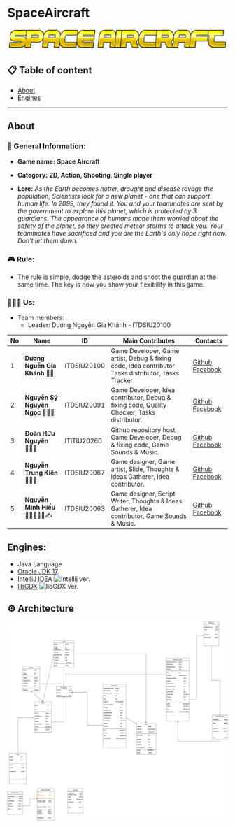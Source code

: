 # SpaceAircraft

<p align="center"> 
   <img src ="assets/Logo.png"/>
</p>

## 📋 Table of content
* [About](#About)
* [Engines](#Engines)

---
## About

### 📌 General Information:
- __Game name:__ **Space Aircraft**

- __Category:__ **2D, Action, Shooting, Single player**

-  __Lore:__
      _As the Earth becomes hotter, drought and disease ravage the population,
       Scientists look for a new planet - one that can support human life.
       In 2099, they found it. You and your teammates are sent by the government
       to explore this planet, which is protected by 3 guardians. The appearance 
       of humans made them worried about the safety of the planet, so they created 
       meteor storms to attack you. Your teammates have sacrificed and you are the
       Earth's only hope right now. Don't let them down._

### 🎮 Rule:
- The rule is simple, dodge the asteroids and shoot the guardian at the same time.
The key is how you show your flexibility in this game.

### 👨‍👦‍👦 Us:
- Team members:
  - Leader: Dương Nguyễn Gia Khánh - ITDSIU20100
  
| No  | Name                            | ID           | Main Contributes                                                                                     | Contacts                                                                                                                                |
|-----|---------------------------------|--------------|------------------------------------------------------------------------------------------------------|-----------------------------------------------------------------------------------------------------------------------------------------|
| 1   | **Dương Nguễn Gia Khánh** 👨‍💻 | ITDSIU20100  | Game Developer, Game artist, Debug & fixing code, Idea contributor Tasks distributor, Tasks Tracker. | [Github](https://github.com/GiaKhanhs) [Facebook](https://www.facebook.com/profile.php?id=100010473340237)|
| 2   | **Nguyễn Sỹ Nguyên Ngọc** 👨🏻‍💻 | ITDSIU20091  | Game Developer, Idea contributor, Debug & fixing code, Quality Checker, Tasks distributor.           | [Github](https://github.com/nguyengoc16) [Facebook](https://www.facebook.com/nguyengoc61)|
| 3   | **Đoàn Hữu Nguyên** 👨🏻‍💻     | ITITIU20260  | Github repository host, Game Developer, Debug & fixing code, Game Sounds & Music.                    | [Github](https://github.com/nguyensngoc108) [Facebook](https://www.facebook.com/NeyAndUgn)|
| 4   | **Nguyễn Trung Kiên** 🧑🏻‍🎨    | ITDSIU20067  | Game designer, Game artist, Slide, Thoughts & Ideas Gatherer, Idea contributor.                      | [Github](https://github.com/K13Z) [Facebook](https://www.facebook.com/nguyenkienhadong)|
| 5   | **Nguyễn Minh Hiếu** 👦🏻👱🏻‍♀️✍ | ITDSIU20063  | Game designer, Script Writer, Thoughts & Ideas Gatherer, Idea contributor, Game Sounds & Music.      | [Github](https://github.com/MinhHeiu) [Facebook](https://www.facebook.com/profile.php?id=100009428226835)|


## Engines:
- Java Language
- [Oracle JDK 17](https://www.oracle.com/java/technologies/javase/jdk17-archive-downloads.html).
- [IntelliJ IDEA](https://www.jetbrains.com/idea/download/#section=windows) ![Intellij ver](https://img.shields.io/badge/version-2021.3.3-ff69b4).
- [libGDX](https://libgdx.com/) ![libGDX ver](https://img.shields.io/badge/version-1.10.0.-yellowgreen).


## ⚙ Architecture
<p align="center">
<img src= "https://github.com/nguyensngoc108/SpaceAircraft/blob/final/assets/Diagram.png"/> 
</p>


